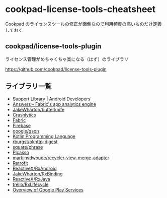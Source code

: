 # cookpad-license-tools-cheatsheet

Cookpad のライセンスツールの修正が面倒なので利用頻度の高いものだけ定義しておく

## cookpad/license-tools-plugin

ライセンス管理がめちゃくちゃ楽になる（はず）のライブラリ

https://github.com/cookpad/license-tools-plugin

## ライブラリ一覧

- [Support Library \| Android Developers](https://developer.android.com/topic/libraries/support-library/index.html)
- [Answers \- Fabric's app analytics engine](https://answers.io/)
- [JakeWharton/butterknife](https://github.com/JakeWharton/butterknife)
- [Crashlytics](https://try.crashlytics.com/)
- [Fabric](https://fabric.io/)
- [Firebase](https://firebase.google.com/)
- [google/gson](https://github.com/google/gson)
- [Kotlin Programming Language](https://kotlinlang.org/)
- [rburgst/okhttp\-digest](https://github.com/rburgst/okhttp-digest)
- [square/phrase](https://github.com/square/phrase/)
- [Picasso](http://square.github.io/picasso/)
- [martijnvdwoude/recycler\-view\-merge\-adapter](https://github.com/martijnvdwoude/recycler-view-merge-adapter)
- [Retrofit](http://square.github.io/retrofit/)
- [ReactiveX/RxAndroid](https://github.com/ReactiveX/RxAndroid)
- [JakeWharton/RxBinding](https://github.com/JakeWharton/RxBinding)
- [ReactiveX/RxJava](https://github.com/ReactiveX/RxJava)
- [trello/RxLifecycle](https://github.com/trello/RxLifecycle)
- [Overview of Google Play Services](https://developers.google.com/android/guides/overview)
